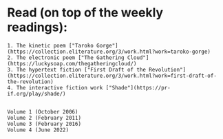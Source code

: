 
# Read (on top of the weekly readings):
    1. The kinetic poem ["Taroko Gorge"](https://collection.eliterature.org/3/work.html?work=taroko-gorge)
    2. The electronic poem ["The Gathering Cloud"](https://luckysoap.com/thegatheringcloud/)
    3. The hypertext fiction ["First Draft of the Revolution"](https://collection.eliterature.org/3/work.html?work=first-draft-of-the-revolution)
    4. The interactive fiction work ["Shade"](https://pr-if.org/play/shade/)

     
    Volume 1 (October 2006)
    Volume 2 (February 2011)
    Volume 3 (February 2016)
    Volume 4 (June 2022)


